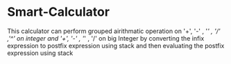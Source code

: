 # Smart-Calculator
This calculator can perform grouped airithmatic operation on '+', '-' , '*' , '/' ,'^' on integer and '+', '-' , '*' , '/' on big Integer by converting the infix expression to postfix expression using stack and then evaluating the postfix expression using stack
